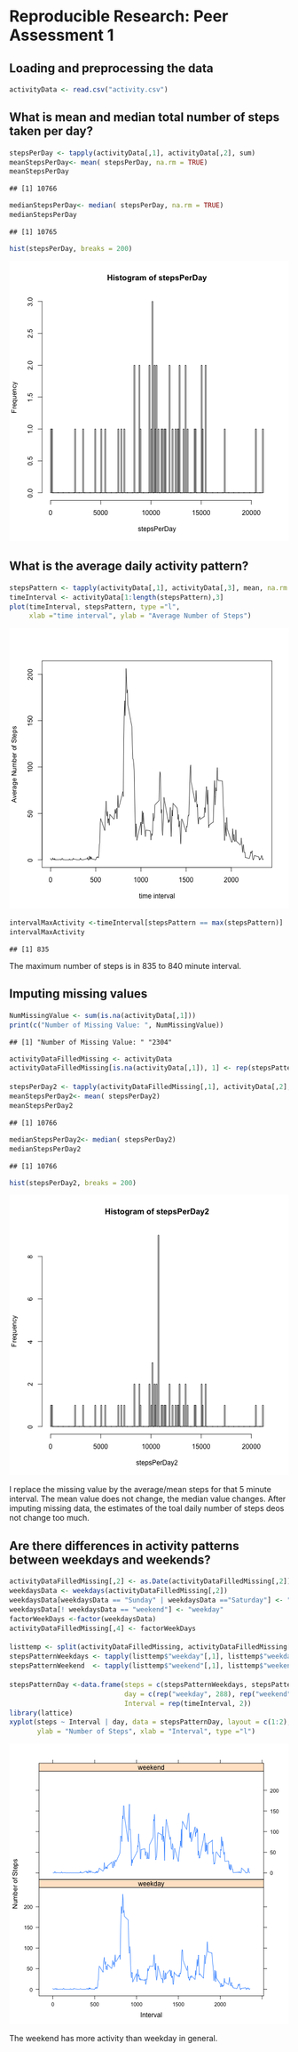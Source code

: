 # Reproducible Research: Peer Assessment 1


## Loading and preprocessing the data

```r
activityData <- read.csv("activity.csv")
```


## What is mean and median total number of steps taken per day?

```r
stepsPerDay <- tapply(activityData[,1], activityData[,2], sum)
meanStepsPerDay<- mean( stepsPerDay, na.rm = TRUE)
meanStepsPerDay
```

```
## [1] 10766
```

```r
medianStepsPerDay<- median( stepsPerDay, na.rm = TRUE)
medianStepsPerDay
```

```
## [1] 10765
```


```r
hist(stepsPerDay, breaks = 200)
```

![plot of chunk unnamed-chunk-3](figure/unnamed-chunk-3.png) 

## What is the average daily activity pattern?

```r
stepsPattern <- tapply(activityData[,1], activityData[,3], mean, na.rm = TRUE)
timeInterval <- activityData[1:length(stepsPattern),3]
plot(timeInterval, stepsPattern, type ="l", 
     xlab ="time interval", ylab = "Average Number of Steps")
```

![plot of chunk unnamed-chunk-4](figure/unnamed-chunk-4.png) 

```r
intervalMaxActivity <-timeInterval[stepsPattern == max(stepsPattern)]
intervalMaxActivity
```

```
## [1] 835
```
The maximum number of steps is in 835 to  840 minute interval. 

## Imputing missing values

```r
NumMissingValue <- sum(is.na(activityData[,1]))
print(c("Number of Missing Value: ", NumMissingValue))
```

```
## [1] "Number of Missing Value: " "2304"
```

```r
activityDataFilledMissing <- activityData
activityDataFilledMissing[is.na(activityData[,1]), 1] <- rep(stepsPattern, NumMissingValue/length(stepsPattern))

stepsPerDay2 <- tapply(activityDataFilledMissing[,1], activityData[,2], sum)
meanStepsPerDay2<- mean( stepsPerDay2)
meanStepsPerDay2
```

```
## [1] 10766
```

```r
medianStepsPerDay2<- median( stepsPerDay2)
medianStepsPerDay2
```

```
## [1] 10766
```

```r
hist(stepsPerDay2, breaks = 200)
```

![plot of chunk unnamed-chunk-5](figure/unnamed-chunk-5.png) 

I replace the missing value by the average/mean steps for that 5 minute interval. The mean value does not change, the median value changes. After imputing missing data, the estimates of the toal daily number of steps deos not change too much. 

## Are there differences in activity patterns between weekdays and weekends?

```r
activityDataFilledMissing[,2] <- as.Date(activityDataFilledMissing[,2])
weekdaysData <- weekdays(activityDataFilledMissing[,2]) 
weekdaysData[weekdaysData == "Sunday" | weekdaysData =="Saturday"] <- "weekend"
weekdaysData[! weekdaysData == "weekend"] <- "weekday"
factorWeekDays <-factor(weekdaysData)
activityDataFilledMissing[,4] <- factorWeekDays

listtemp <- split(activityDataFilledMissing, activityDataFilledMissing[,4])
stepsPatternWeekdays <- tapply(listtemp$"weekday"[,1], listtemp$"weekday"[,3], mean)
stepsPatternWeekend  <- tapply(listtemp$"weekend"[,1], listtemp$"weekend"[,3], mean)

stepsPatternDay <-data.frame(steps = c(stepsPatternWeekdays, stepsPatternWeekend),
                             day = c(rep("weekday", 288), rep("weekend", 288)), 
                             Interval = rep(timeInterval, 2))
library(lattice)
xyplot(steps ~ Interval | day, data = stepsPatternDay, layout = c(1:2), 
       ylab = "Number of Steps", xlab = "Interval", type ="l")
```

![plot of chunk unnamed-chunk-6](figure/unnamed-chunk-6.png) 

The weekend has more activity than weekday in general. 
